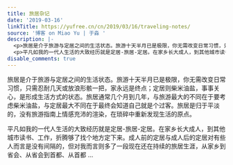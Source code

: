 ```yaml
---
title: 旅居杂记
date: '2019-03-16'
linkTitle: https://yufree.cn/cn/2019/03/16/traveling-notes/
source: '博客 on Miao Yu | 于淼 '
description: |-
  <p>旅居是介于旅游与定居之间的生活状态。旅游十天半月已是极限，你无需改变日常习惯，只需忍耐几天或放浪形骸一把，家永远是终点；定居则柴米油盐，事事关心，是形成生活方式的状态。旅居通常几个月到几年，与旅游最大的不同在于要考虑柴米油盐，与定居最大不同在于最终会知道自己就是个过客。旅居是归于平淡的，没有旅游指南上情感充沛的渲染，在琐碎中重新发现生活的原点。</p>
  <p>平凡如我的一代人生活的大致经历就是定居-旅居-定居。在家乡长大成人，到其他城市读书、工作，折腾够了找个地方定下来。成人前的定居与成人后的定居对有些人而言是没有间隔的，但对我而言则多了一段现在还在持续的旅居生涯，从家乡到省会、从省会到首都、从首都 ...
disable_comments: true
---
```

<p>旅居是介于旅游与定居之间的生活状态。旅游十天半月已是极限，你无需改变日常习惯，只需忍耐几天或放浪形骸一把，家永远是终点；定居则柴米油盐，事事关心，是形成生活方式的状态。旅居通常几个月到几年，与旅游最大的不同在于要考虑柴米油盐，与定居最大不同在于最终会知道自己就是个过客。旅居是归于平淡的，没有旅游指南上情感充沛的渲染，在琐碎中重新发现生活的原点。</p>
<p>平凡如我的一代人生活的大致经历就是定居-旅居-定居。在家乡长大成人，到其他城市读书、工作，折腾够了找个地方定下来。成人前的定居与成人后的定居对有些人而言是没有间隔的，但对我而言则多了一段现在还在持续的旅居生涯，从家乡到省会、从省会到首都、从首都 ...